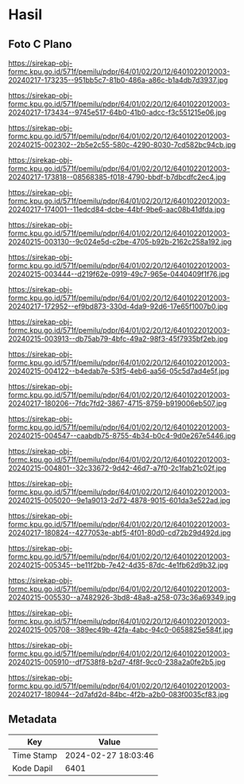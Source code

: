 # Hasil

## Foto C Plano

https://sirekap-obj-formc.kpu.go.id/571f/pemilu/pdpr/64/01/02/20/12/6401022012003-20240217-173235--951bb5c7-81b0-486a-a86c-b1a4db7d3937.jpg

https://sirekap-obj-formc.kpu.go.id/571f/pemilu/pdpr/64/01/02/20/12/6401022012003-20240217-173434--9745e517-64b0-41b0-adcc-f3c551215e06.jpg

https://sirekap-obj-formc.kpu.go.id/571f/pemilu/pdpr/64/01/02/20/12/6401022012003-20240215-002302--2b5e2c55-580c-4290-8030-7cd582bc94cb.jpg

https://sirekap-obj-formc.kpu.go.id/571f/pemilu/pdpr/64/01/02/20/12/6401022012003-20240217-173818--08568385-f018-4790-bbdf-b7dbcdfc2ec4.jpg

https://sirekap-obj-formc.kpu.go.id/571f/pemilu/pdpr/64/01/02/20/12/6401022012003-20240217-174001--11edcd84-dcbe-44bf-9be6-aac08b41dfda.jpg

https://sirekap-obj-formc.kpu.go.id/571f/pemilu/pdpr/64/01/02/20/12/6401022012003-20240215-003130--9c024e5d-c2be-4705-b92b-2162c258a192.jpg

https://sirekap-obj-formc.kpu.go.id/571f/pemilu/pdpr/64/01/02/20/12/6401022012003-20240215-003444--d219f62e-0919-49c7-965e-0440409f1f76.jpg

https://sirekap-obj-formc.kpu.go.id/571f/pemilu/pdpr/64/01/02/20/12/6401022012003-20240217-172952--ef9bd873-330d-4da9-92d6-17e65f1007b0.jpg

https://sirekap-obj-formc.kpu.go.id/571f/pemilu/pdpr/64/01/02/20/12/6401022012003-20240215-003913--db75ab79-4bfc-49a2-98f3-45f7935bf2eb.jpg

https://sirekap-obj-formc.kpu.go.id/571f/pemilu/pdpr/64/01/02/20/12/6401022012003-20240215-004122--b4edab7e-53f5-4eb6-aa56-05c5d7ad4e5f.jpg

https://sirekap-obj-formc.kpu.go.id/571f/pemilu/pdpr/64/01/02/20/12/6401022012003-20240217-180206--7fdc7fd2-3867-4715-8759-b919006eb507.jpg

https://sirekap-obj-formc.kpu.go.id/571f/pemilu/pdpr/64/01/02/20/12/6401022012003-20240215-004547--caabdb75-8755-4b34-b0c4-9d0e267e5446.jpg

https://sirekap-obj-formc.kpu.go.id/571f/pemilu/pdpr/64/01/02/20/12/6401022012003-20240215-004801--32c33672-9d42-46d7-a7f0-2c1fab21c02f.jpg

https://sirekap-obj-formc.kpu.go.id/571f/pemilu/pdpr/64/01/02/20/12/6401022012003-20240215-005020--9e1a9013-2d72-4878-9015-601da3e522ad.jpg

https://sirekap-obj-formc.kpu.go.id/571f/pemilu/pdpr/64/01/02/20/12/6401022012003-20240217-180824--4277053e-abf5-4f01-80d0-cd72b29d492d.jpg

https://sirekap-obj-formc.kpu.go.id/571f/pemilu/pdpr/64/01/02/20/12/6401022012003-20240215-005345--be11f2bb-7e42-4d35-87dc-4e1fb62d9b32.jpg

https://sirekap-obj-formc.kpu.go.id/571f/pemilu/pdpr/64/01/02/20/12/6401022012003-20240215-005530--a7482926-3bd8-48a8-a258-073c36a69349.jpg

https://sirekap-obj-formc.kpu.go.id/571f/pemilu/pdpr/64/01/02/20/12/6401022012003-20240215-005708--389ec49b-42fa-4abc-94c0-0658825e584f.jpg

https://sirekap-obj-formc.kpu.go.id/571f/pemilu/pdpr/64/01/02/20/12/6401022012003-20240215-005910--df7538f8-b2d7-4f8f-9cc0-238a2a0fe2b5.jpg

https://sirekap-obj-formc.kpu.go.id/571f/pemilu/pdpr/64/01/02/20/12/6401022012003-20240217-180944--2d7afd2d-84bc-4f2b-a2b0-083f0035cf83.jpg


## Metadata

| Key        | Value               |
| ---------- | ------------------- |
| Time Stamp | 2024-02-27 18:03:46 |
| Kode Dapil | 6401                |



